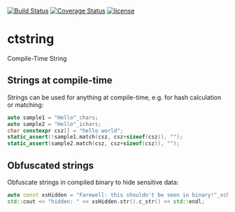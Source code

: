 [![Build Status](https://travis-ci.org/cppden/ctstring.svg?branch=master)](https://travis-ci.org/cppden/ctstring)
[![Coverage Status](https://coveralls.io/repos/github/cppden/ctstring/badge.svg)](https://coveralls.io/github/cppden/ctstring)
[![license](https://img.shields.io/github/license/mashape/apistatus.svg)](../master/LICENSE)

# ctstring
Compile-Time String

## Strings at compile-time
Strings can be used for anything at compile-time, e.g. for hash calculation or matching:
```cpp
auto sample1 = "Hello"_chars;
auto sample2 = "Hello"_ichars;
char constexpr csz[] = "hello world";
static_assert(!sample1.match(csz, csz+sizeof(csz)), "");
static_assert(sample2.match(csz, csz+sizeof(csz)), "");
```

## Obfuscated strings
Obfuscate strings in compiled binary to hide sensitive data:
```cpp
auto const xsHidden = "Farewell: this shouldn't be seen in binary!"_xchars;
std::cout << "hidden: " << xsHidden.str().c_str() << std::endl;
```

